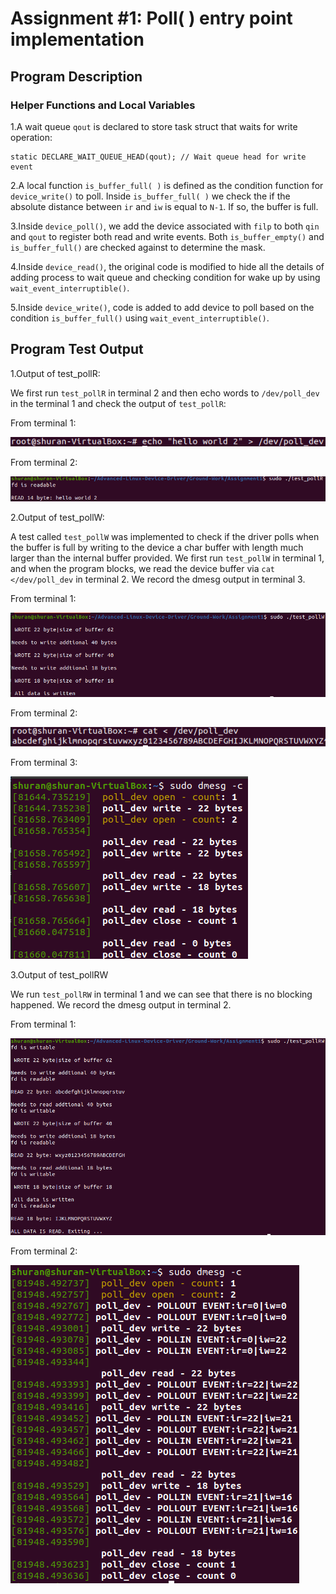 # Assignment #1: Poll( ) entry point implementation

## Program Description

### Helper Functions and Local Variables

1.A wait queue `qout` is declared to store task struct that waits for write operation:

    static DECLARE_WAIT_QUEUE_HEAD(qout); // Wait queue head for write event 

2.A local function `is_buffer_full( )` is defined as the condition function for `device_write()` to poll. Inside `is_buffer_full( )`
we check the if the absolute distance between `ir` and `iw` is equal to `N-1`. If so, the buffer is full. 

3.Inside `device_poll()`, we add the device associated with `filp` to both `qin` and `qout` to register both read and write events. Both
`is_buffer_empty()` and `is_buffer_full()` are checked against to determine the mask.

4.Inside `device_read()`, the original code is modified to hide all the details of adding process to wait queue and checking
condition for wake up by using `wait_event_interruptible()`.

5.Inside `device_write()`, code is added to add device to poll based on the condition `is_buffer_full()` using `wait_event_interruptible()`.


## Program Test Output

1.Output of test_pollR:

We first run `test_pollR` in terminal 2 and then echo words to `/dev/poll_dev` in the terminal 1 and check the output of `test_pollR`:

From terminal 1:

<img src="./images/r-terminal-out.png">

From terminal 2:

<img src="./images/test_pollR.png">

2.Output of test_pollW:

A test called `test_pollW` was implemented to check if the driver polls when the buffer is full by writing to the device a char buffer with length much larger than the internal buffer provided. We first run `test_pollW` in terminal 1, and when the program blocks, we read the device buffer via `cat </dev/poll_dev` in terminal 2. We record the dmesg output in terminal 3.

From terminal 1:

<img src="./images/test_pollW.png">

From terminal 2:

<img src="./images/pollW_terminal.png">

From terminal 3:

<img src="./images/pollW_dmesg.png">

3.Output of test_pollRW

We run `test_pollRW` in terminal 1 and we can see that there is no blocking happened. We record the dmesg output in terminal 2.

From terminal 1:

<img src="./images/test_pollRW.png">

From terminal 2:

<img src="./images/pollRW_dmesg.png">


